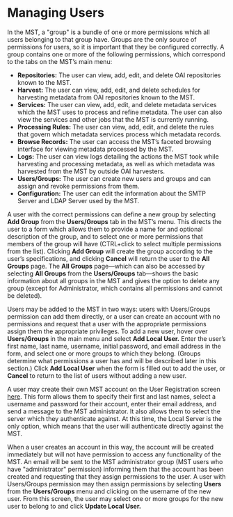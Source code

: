 # Managing Users #

In the MST, a "group" is a bundle of one or more permissions which all users belonging to that group have. Groups are the only source of permissions for users, so it is important that they be configured correctly. A group contains one or more of the following permissions, which correspond to the tabs on the MST’s main menu:

  * **Repositories:** The user can view, add, edit, and delete OAI repositories known to the MST.
  * **Harvest:** The user can view, add, edit, and delete schedules for harvesting metadata from OAI repositories known to the MST.
  * **Services:** The user can view, add, edit, and delete metadata services which the MST uses to process and refine metadata. The user can also view the services and other jobs that the MST is currently running.
  * **Processing Rules:** The user can view, add, edit, and delete the rules that govern which metadata services process which metadata records.
  * **Browse Records:** The user can access the MST’s faceted browsing interface for viewing metadata processed by the MST.
  * **Logs:** The user can view logs detailing the actions the MST took while harvesting and processing metadata, as well as which metadata was harvested from the MST by outside OAI harvesters.
  * **Users/Groups:** The user can create new users and groups and can assign and revoke permissions from them.
  * **Configuration:** The user can edit the information about the SMTP Server and LDAP Server used by the MST.

A user with the correct permissions can define a new group by selecting **Add Group** from the **Users/Groups** tab in the MST’s menu. This directs the user to a form which allows them to provide a name for and optional description of the group, and to select one or more permissions that members of the group will have (CTRL+click to select multiple permissions from the list). Clicking **Add Group** will create the group according to the user’s specifications, and clicking **Cancel** will return the user to the **All Groups** page. The **All Groups** page—which can also be accessed by selecting **All Groups** from the **Users/Groups** tab—shows the basic information about all groups in the MST and gives the option to delete any group (except for Administrator, which contains all permissions and cannot be deleted).

Users may be added to the MST in two ways: users with Users/Groups permission can add them directly, or a user can create an account with no permissions and request that a user with the appropriate permissions assign them the appropriate privileges. To add a new user, hover over **Users/Groups** in the main menu and select **Add Local User.**  Enter the user’s first name, last name, username, initial password, and email address in the form, and select one or more groups to which they belong. (Groups determine what permissions a user has and will be described later in this section.) Click **Add Local User** when the form is filled out to add the user, or **Cancel** to return to the list of users without adding a new user.

A user may create their own MST account on the User Registration screen [here](http://localhost:8080/MetadataServicesToolkit/viewUserRegisteration.action). This form allows them to specify their first and last names, select a username and password for their account, enter their email address, and send a message to the MST administrator. It also allows them to select the server which they authenticate against. At this time, the Local Server is the only option, which means that the user will authenticate directly against the MST.

When a user creates an account in this way, the account will be created immediately but will not have permission to access any functionality of the MST.  An email will be sent to the MST administrator group (MST users who have "administrator" permission) informing them that the account has been created and requesting that they assign permissions to the user. A user with Users/Groups permission may then assign permissions by selecting **Users** from the **Users/Groups** menu and clicking on the username of the new user. From this screen, the user may select one or more groups for the new user to belong to and click **Update Local User.**